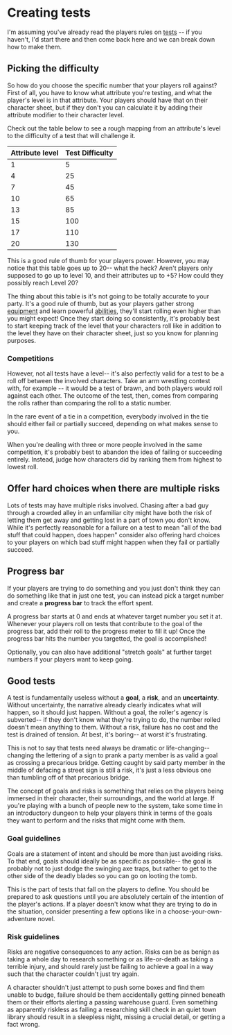 # Creating tests
I'm assuming you've already read the players rules on [tests](../gameplay/tests.md) -- if you haven't, I'd start there and then come back here and we can break down how to make them.

## Picking the difficulty
So how do you choose the specific number that your players roll against? First of all, you have to know what attribute you're testing, and what the player's level is in that attribute. Your players should have that on their character sheet, but if they don't you can calculate it by adding their attribute modifier to their character level.

Check out the table below to see a rough mapping from an attribute's level to the difficulty of a test that will challenge it.

   | Attribute level | Test Difficulty |
   | --------------- | --------------- | 
   | 1               | 5               | 
   | 4               | 25              | 
   | 7               | 45              | 
   | 10              | 65              | 
   | 13              | 85              | 
   | 15              | 100             | 
   | 17              | 110             | 
   | 20              | 130             | 
   

This is a good rule of thumb for your players power. However, you may notice that this table goes up to 20-- what the heck? Aren't players only supposed to go up to level 10, and their attributes up to +5? How could they possibly reach Level 20?

The thing about this table is it's not going to be totally accurate to your party. It's a good rule of thumb, but as your players gather strong [equipment](../character/equipment.md) and learn powerful [abilities](../character/abilities.md), they'll start rolling even higher than you might expect! Once they start doing so consistently, it's probably best to start keeping track of the level that your characters roll like in addition to the level they have on their character sheet, just so you know for planning purposes. 

### Competitions

However, not all tests have a level-- it's also perfectly valid for a test to be a roll off between the involved characters. Take an arm wrestling contest with, for example -- it would be a test of brawn, and both players would roll against each other. The outcome of the test, then, comes from comparing the rolls rather than comparing the roll to a static number.

In the rare event of a tie in a competition, everybody involved in the tie should either fail or partially succeed, depending on what makes sense to you.

When you're dealing with three or more people involved in the same competition, it's probably best to abandon the idea of failing or succeeding entirely. Instead, judge how characters did by ranking them from highest to lowest roll.

## Offer hard choices when there are multiple risks

Lots of tests may have multiple risks involved. Chasing after a bad guy through a crowded alley in an unfamiliar city might have both the risk of letting them get away and getting lost in a part of town you don't know. While it's perfectly reasonable for a failure on a test to mean "all of the bad stuff that could happen, does happen" consider also offering hard choices to your players on which bad stuff might happen when they fail or partially succeed.

## Progress bar

If your players are trying to do something and you just don't think they can do something like that in just one test, you can instead pick a target number and create a **progress bar** to track the effort spent. 

A progress bar starts at 0 and ends at whatever target number you set it at. Whenever your players roll on tests that contribute to the goal of the progress bar, add their roll to the progress meter to fill it up! Once the progress bar hits the number you targetted, the goal is accomplished!

Optionally, you can also have additional "stretch goals" at further target numbers if your players want to keep going.

## Good tests

A test is fundamentally useless without a **goal**, a **risk**, and an **uncertainty**. Without uncertainty, the narrative already clearly indicates what will happen, so it should just happen. Without a goal, the roller's agency is subverted-- if they don't know what they're trying to do, the number rolled doesn't mean anything to them. Without a risk, failure has no cost and the test is drained of tension. At best, it's boring-- at worst it's frustrating.

This is not to say that tests need always be dramatic or life-changing-- changing the lettering of a sign to prank a party member is as valid a goal as crossing a precarious bridge. Getting caught by said party member in the middle of defacing a street sign is still a risk, it's just a less obvious one than tumbling off of that precarious bridge.

The concept of goals and risks is something that relies on the players being immersed in their character, their surroundings, and the world at large. If you're playing with a bunch of people new to the system, take some time in an introductory dungeon to help your players think in terms of the goals they want to perform and the risks that might come with them.

### Goal guidelines

Goals are a statement of intent and should be more than just avoiding risks. To that end, goals should ideally be as specific as possible-- the goal is probably not to just dodge the swinging axe traps, but rather to get to the other side of the deadly blades so you can go on looting the tomb. 

This is the part of tests that fall on the players to define. You should be prepared to ask questions until you are absolutely certain of the intention of the player's actions. If a player doesn't know what they are trying to do in the situation, consider presenting a few options like in a choose-your-own-adventure novel.

### Risk guidelines

Risks are negative consequences to any action. Risks can be as benign as taking a whole day to research something or as life-or-death as taking a terrible injury, and should rarely just be failing to achieve a goal in a way such that the character couldn't just try again.

A character shouldn't just attempt to push some boxes and find them unable to budge, failure should be them accidentally getting pinned beneath them or their efforts alerting a passing warehouse guard. Even something as apparently riskless as failing a researching skill check in an quiet town library should result in a sleepless night, missing a crucial detail, or getting a fact wrong.